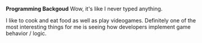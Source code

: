**Programming Backgoud**
Wow, it's like I never typed anything.


I like to cook and eat food as well as play videogames. Definitely one of the most interesting things for me is seeing how developers implement game behavior / logic.